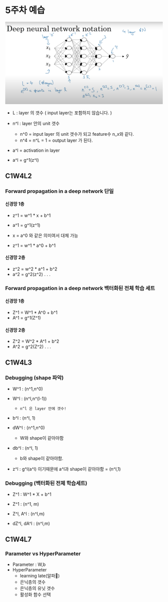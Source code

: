 # 5주차 예습

![layer표기](./images/layer표기.png)

- L : layer 의 갯수 ( input layer는 포함하지 않습니다. )
- n^l : layer 안의 unit 갯수
  - n^0 = input layer 의 unit 갯수가 되고 feature수 n_x와 같다.
  - n^4 = n^L = 1 = output layer 가 된다.

- a^l = activation in layer
- a^l = g^1(z^l)

## C1W4L2

### Forward propagation in a deep network 단일

#### 신경망 1층

- z^1 = w^1 * x + b^1
- a^1 = g^1(z^1)

- x = a^0 와 같은 의미여서 대체 가능
- z^1 = w^1 * a^0 + b^1
  
#### 신경망 2층

- z^2 = w^2 * a^1 + b^2
- a^2 = g^2(z^2)
.
.
.

### Forward propagation in a deep network 백터화된 전체 학습 세트

#### 신경망 1층

- Z^1 = W^1 * A^0 + b^1
- A^1 = g^1(Z^1)
  
#### 신경망 2층

- Z^2 = W^2 * A^1 + b^2
- A^2 = g^2(Z^2)
.
.
.

## C1W4L3

### Debugging (shape 파악)

- W^1 : (n^1,n^0)
- W^l : (n^l,n^(l-1))
  - `n^l 은 layer 안에 갯수!`

- b^l : (n^l, 1)

- dW^l : (n^1,n^0)
  - W와 shape이 같아야함

- db^l : (n^l, 1)
  - b와 shape이 같아야함.

- z^l : g^l(a^l) 이기때문에 a^l과 shape이 같아야함 = (n^l,1)

### Debugging (백터화된 전체 학습세트)

- Z^1 : W^1 * X + b^1
- Z^1 : (n^1, m)

- Z^l, A^l : (n^l,m)
- dZ^l, dA^l : (n^l,m)

## C1W4L7

### Parameter vs HyperParameter

- Parameter : W,b
- HyperParameter
  - learning late(알파)
  - 은닉층의 갯수
  - 은닉층의 유닛 갯수
  - 활성화 함수 선택


